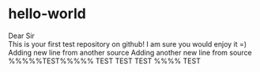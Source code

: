 # hello-world
Dear Sir	
This is your first test repository on github! I am sure you would enjoy it =)
Adding new line from another source
Adding another new line from source
%%%%%TEST%%%%% TEST TEST TEST %%%% TEST
